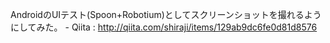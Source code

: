 AndroidのUIテスト(Spoon+Robotium)としてスクリーンショットを撮れるようにしてみた。 - Qiita : http://qiita.com/shiraji/items/129ab9dc6fe0d81d8576
